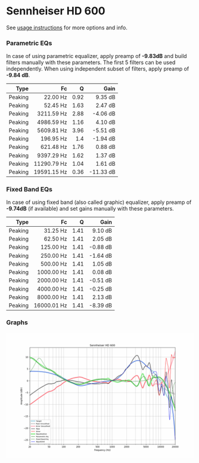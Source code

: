 # Sennheiser HD 600
See [usage instructions](https://github.com/jaakkopasanen/AutoEq#usage) for more options and info.

### Parametric EQs
In case of using parametric equalizer, apply preamp of **-9.83dB** and build filters manually
with these parameters. The first 5 filters can be used independently.
When using independent subset of filters, apply preamp of **-9.84 dB**.

| Type    | Fc          |    Q | Gain      |
|--------:|------------:|-----:|----------:|
| Peaking | 22.00 Hz    | 0.92 | 9.35 dB   |
| Peaking | 52.45 Hz    | 1.63 | 2.47 dB   |
| Peaking | 3211.59 Hz  | 2.88 | -4.06 dB  |
| Peaking | 4986.59 Hz  | 1.16 | 4.10 dB   |
| Peaking | 5609.81 Hz  | 3.96 | -5.51 dB  |
| Peaking | 196.95 Hz   | 1.4  | -1.94 dB  |
| Peaking | 621.48 Hz   | 1.76 | 0.88 dB   |
| Peaking | 9397.29 Hz  | 1.62 | 1.37 dB   |
| Peaking | 11290.79 Hz | 1.04 | 1.61 dB   |
| Peaking | 19591.15 Hz | 0.36 | -11.33 dB |

### Fixed Band EQs
In case of using fixed band (also called graphic) equalizer, apply preamp of **-9.74dB**
(if available) and set gains manually with these parameters.

| Type    | Fc          |    Q | Gain     |
|--------:|------------:|-----:|---------:|
| Peaking | 31.25 Hz    | 1.41 | 9.10 dB  |
| Peaking | 62.50 Hz    | 1.41 | 2.05 dB  |
| Peaking | 125.00 Hz   | 1.41 | -0.88 dB |
| Peaking | 250.00 Hz   | 1.41 | -1.64 dB |
| Peaking | 500.00 Hz   | 1.41 | 1.05 dB  |
| Peaking | 1000.00 Hz  | 1.41 | 0.08 dB  |
| Peaking | 2000.00 Hz  | 1.41 | -0.51 dB |
| Peaking | 4000.00 Hz  | 1.41 | -0.25 dB |
| Peaking | 8000.00 Hz  | 1.41 | 2.13 dB  |
| Peaking | 16000.01 Hz | 1.41 | -8.39 dB |

### Graphs
![](./Sennheiser%20HD%20600.png)